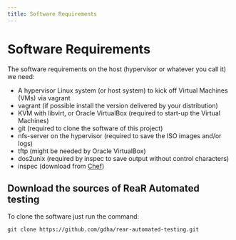 ```yaml
---
title: Software Requirements
---
```


# Software Requirements

The software requirements on the host (hypervisor or whatever you call it) we need:

 - A hypervisor Linux system (or host system) to kick off Virtual Machines (VMs) via vagrant
 - vagrant (if possible install the version delivered by your distribution)
 - KVM with libvirt, or Oracle VirtualBox (required to start-up the Virtual Machines)
 - git (required to clone the software of this project)
 - nfs-server on the hypervisor (required to save the ISO images and/or logs)
 - tftp (might be needed by Oracle VirtualBox)
 - dos2unix (required by inspec to save output without control characters)
 - inspec (download from [Chef](https://downloads.chef.io/inspec))

## Download the sources of ReaR Automated testing

To clone the software just run the command:

    git clone https://github.com/gdha/rear-automated-testing.git


